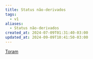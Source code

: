 ```yaml
---
title: Status não-derivados
tags:
  - v1
aliases:
  - Status não-derivados
created_at: 2024-07-09T01:31:40-03:00
updated_at: 2024-09-09T10:41:50-03:00
---
```


[Toram](../../../../atomos/2024/07/26/Toram.md)